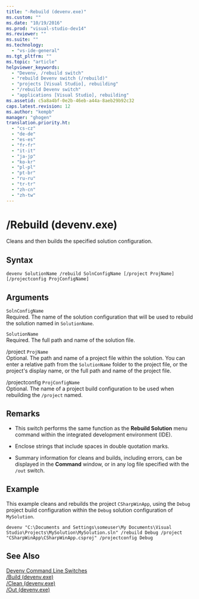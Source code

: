 ```yaml
---
title: "-Rebuild (devenv.exe)"
ms.custom: ""
ms.date: "10/19/2016"
ms.prod: "visual-studio-dev14"
ms.reviewer: ""
ms.suite: ""
ms.technology: 
  - "vs-ide-general"
ms.tgt_pltfrm: ""
ms.topic: "article"
helpviewer_keywords: 
  - "Devenv, /rebuild switch"
  - "rebuild Devenv switch (/rebuild)"
  - "projects [Visual Studio], rebuilding"
  - "/rebuild Devenv switch"
  - "applications [Visual Studio], rebuilding"
ms.assetid: c5a8a4bf-0e2b-46eb-a44a-8aeb29b92c32
caps.latest.revision: 12
ms.author: "kempb"
manager: "ghogen"
translation.priority.ht: 
  - "cs-cz"
  - "de-de"
  - "es-es"
  - "fr-fr"
  - "it-it"
  - "ja-jp"
  - "ko-kr"
  - "pl-pl"
  - "pt-br"
  - "ru-ru"
  - "tr-tr"
  - "zh-cn"
  - "zh-tw"
---
```

# /Rebuild (devenv.exe)
Cleans and then builds the specified solution configuration.  
  
## Syntax  
  
```  
devenv SolutionName /rebuild SolnConfigName [/project ProjName] [/projectconfig ProjConfigName]  
```  
  
## Arguments  
 `SolnConfigName`  
 Required. The name of the solution configuration that will be used to rebuild the solution named in `SolutionName`.  
  
 `SolutionName`  
 Required. The full path and name of the solution file.  
  
 /project `ProjName`  
 Optional. The path and name of a project file within the solution. You can enter a relative path from the `SolutionName` folder to the project file, or the project's display name, or the full path and name of the project file.  
  
 /projectconfig `ProjConfigName`  
 Optional. The name of a project build configuration to be used when rebuilding the `/project` named.  
  
## Remarks  
  
-   This switch performs the same function as the **Rebuild Solution** menu command within the integrated development environment (IDE).  
  
-   Enclose strings that include spaces in double quotation marks.  
  
-   Summary information for cleans and builds, including errors, can be displayed in the **Command** window, or in any log file specified with the `/out` switch.  
  
## Example  
 This example cleans and rebuilds the project `CSharpWinApp`, using the `Debug` project build configuration within the `Debug` solution configuration of `MySolution`.  
  
```  
devenv "C:\Documents and Settings\someuser\My Documents\Visual Studio\Projects\MySolution\MySolution.sln" /rebuild Debug /project "CSharpWinApp\CSharpWinApp.csproj" /projectconfig Debug   
```  
  
## See Also  
 [Devenv Command Line Switches](../../ide/reference/devenv-command-line-switches.md)   
 [/Build (devenv.exe)](../../ide/reference/-build--devenv.exe-.md)   
 [/Clean (devenv.exe)](../../ide/reference/-clean--devenv.exe-.md)   
 [/Out (devenv.exe)](../../ide/reference/-out--devenv.exe-.md)